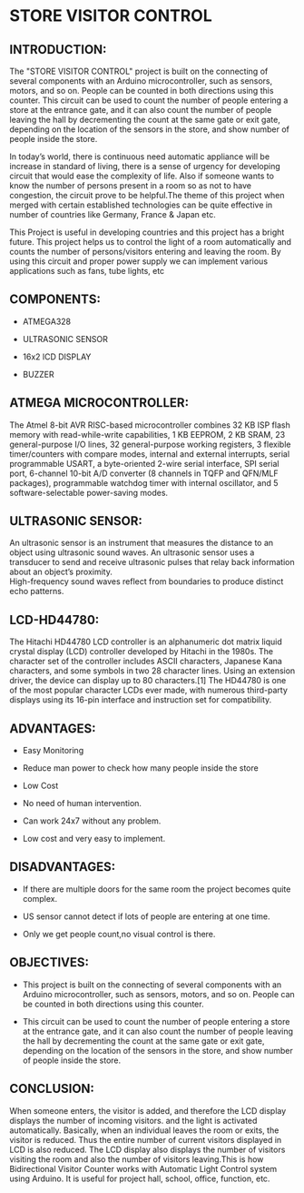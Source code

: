 
# **STORE VISITOR CONTROL**

## INTRODUCTION:

The "STORE VISITOR CONTROL" project is built on the connecting of several components with an Arduino microcontroller, such as sensors, motors, and so on. People can be counted in both directions using this counter. This circuit can be used to count the number of people entering a store at the entrance gate, and it can also count the number of people leaving the hall by decrementing the count at the same gate or exit gate, depending on the location of the sensors in the store, and show number of people inside the store.

In today’s world, there is continuous need automatic appliance will be increase in standard of living, there is a sense of urgency for developing circuit that would ease the complexity of life. Also if someone wants to know the number of persons present in a room so as not to have congestion, the circuit prove to be helpful.The theme of this project when merged with certain established technologies can be quite effective in number of countries like Germany, France & Japan etc. 

This Project is useful in developing countries and this project has a bright future. This project helps us to control the light of a room automatically and counts the number of persons/visitors entering and leaving the room. By using this circuit and proper power supply we can implement various applications such as fans, tube lights, etc


## COMPONENTS:

* ATMEGA328

* ULTRASONIC SENSOR

* 16x2 lCD DISPLAY

* BUZZER


## ATMEGA MICROCONTROLLER:

The Atmel 8-bit AVR RISC-based microcontroller combines 32 KB ISP flash memory with read-while-write capabilities, 1 KB EEPROM, 2 KB SRAM, 23 general-purpose I/O lines, 32 general-purpose working registers, 3 flexible timer/counters with compare modes, internal and external interrupts, serial programmable USART, a byte-oriented 2-wire serial interface, SPI serial port, 6-channel 10-bit A/D converter (8 channels in TQFP and QFN/MLF packages), programmable watchdog timer with internal oscillator, and 5 software-selectable power-saving modes.


## ULTRASONIC SENSOR:

An ultrasonic sensor is an instrument that measures the distance to an object using ultrasonic sound waves.
An ultrasonic sensor uses a transducer to send and receive ultrasonic pulses that relay back information about an object’s proximity.  
High-frequency sound waves reflect from boundaries to produce distinct echo patterns.


## LCD-HD44780:

The Hitachi HD44780 LCD controller is an alphanumeric dot matrix liquid crystal display (LCD) controller developed by Hitachi in the 1980s. The character set of the controller includes ASCII characters, Japanese Kana characters, and some symbols in two 28 character lines. Using an extension driver, the device can display up to 80 characters.[1] The HD44780 is one of the most popular character LCDs ever made, with numerous third-party displays using its 16-pin interface and instruction set for compatibility.

## ADVANTAGES:

* Easy Monitoring

* Reduce man power to check how many people inside the store

* Low Cost

* No need of human intervention.

* Can work 24x7 without any problem.

* Low cost and very easy to implement.


## DISADVANTAGES:

* If there are multiple doors for the same room the project becomes quite complex.

* US sensor cannot detect if lots of people are entering at one time.

* Only we get people count,no visual control is there.


## OBJECTIVES:

* This project is built on the connecting of several components with an Arduino microcontroller, such as sensors, motors, and so on. People can be counted in both directions using this counter. 

* This circuit can be used to count the number of people entering a store at the entrance gate, and it can also count the number of people leaving the hall by decrementing the count at the same gate or exit gate, depending on the location of the sensors in the store, and show number of people inside the store.


## CONCLUSION:

When someone enters, the visitor is added, and therefore the LCD display displays the number of incoming visitors. and the light is activated automatically.
Basically, when an individual leaves the room or exits, the visitor is reduced. Thus the entire number of current visitors displayed in LCD is also reduced. The LCD display also displays the number of visitors visiting the room and also the number of visitors leaving.This is how Bidirectional Visitor Counter works with Automatic Light Control system using Arduino. It is useful for project hall, school, office, function, etc.

